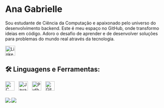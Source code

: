 # Ana Gabrielle

Sou estudante de Ciência da Computação e apaixonado pelo universo do desenvolvimento backend. Este é meu espaço no GitHub, onde transformo ideias em código. Adoro o desafio de aprender e de desenvolver soluções para problemas do mundo real através da tecnologia.



<p align="left">
      <a href="https://www.linkedin.com/in/ana-gabrielle-da-silva-oliveira/"><img width="32px" alt="LinkedIn" title="LinkedIn" src="https://i.imgur.com/yRpa1dQ.png"/></a>
  
   </p>


## 🛠️ Linguagens e Ferramentas:
<img align="left" alt="C" width="30px" style="padding-right:10px;" src="https://profilinator.rishav.dev/skills-assets/c-original.svg" />
<img align="left" alt="Java" width="30px" style="padding-right:10px;" src="https://cdn.jsdelivr.net/gh/devicons/devicon/icons/java/java-original.svg"/>
<img align="left" alt="Python" width="30px" style="padding-right:10px;" src="https://cdn.jsdelivr.net/gh/devicons/devicon/icons/python/python-plain.svg" />
<img align="left" alt="GitHub" width="30px" style="padding-right:10px;" src="https://cdn.jsdelivr.net/gh/devicons/devicon/icons/github/github-original.svg" /> 
<br /><br/><br/>

<a href="https://github.com/anuraghazra/github-readme-stats">
  <img align="center" src="https://github-readme-stats.vercel.app/api?username=AnaGabrielle-Oli&theme=tokyonight&show_icons=true" />
</a>
<a href="https://github.com/anuraghazra/convoychat">
  <img align="center" src="https://github-readme-stats.vercel.app/api/top-langs/?username=AnaGabrielle-Oli&layout=compact&theme=tokyonight" />
</a>
